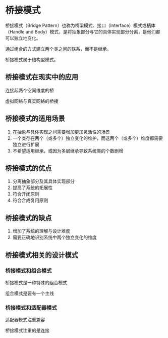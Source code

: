 # 桥接模式

桥接模式（Bridge Pattern）也称为桥梁模式、接口（Interface）模式或柄体（Handle and Body）模式，是将抽象部分与它的具体实现部分分离，是他们都可以独立地变化。

通过组合的方式建立两个类之间的联系，而不是继承。

桥接模式属于结构型模式。

## 桥接模式在现实中的应用

连接起两个空间维度的桥

虚拟网络与真实网络的桥接

## 桥接模式的适用场景

1. 在抽象与具体实现之间需要增加更加灵活性的场景
2. 一个类存在两个（或多个）独立变化的维护，而这两个（或多个）维度都需要独立进行扩展
3. 不希望适用继承，或因为多层继承导致系统类的个数剧增

## 桥接模式的优点

1. 分离抽象部分及其具体实现部分
2. 提高了系统的拓展性
3. 符合开闭原则
4. 符合合成复用原则

## 桥接模式的缺点

1. 增加了系统的理解与设计难度
2. 需要正确地识别系统中两个独立变化的维度

## 桥接模式相关的设计模式

### 桥接模式和组合模式

桥接模式是一种特殊的组合模式

组合模式是要有一个主线

### 桥接模式和适配器模式

适配器模式注重兼容

桥接模式注重的是连接
